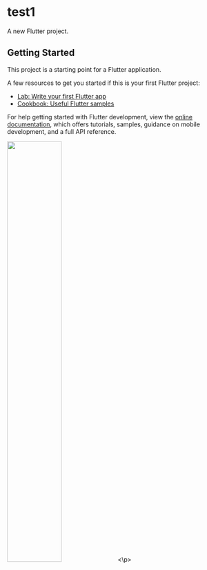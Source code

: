 # test1

A new Flutter project.

## Getting Started

This project is a starting point for a Flutter application.

A few resources to get you started if this is your first Flutter project:

- [Lab: Write your first Flutter app](https://docs.flutter.dev/get-started/codelab)
- [Cookbook: Useful Flutter samples](https://docs.flutter.dev/cookbook)

For help getting started with Flutter development, view the
[online documentation](https://docs.flutter.dev/), which offers tutorials,
samples, guidance on mobile development, and a full API reference.



<p>
<img src = "https://user-images.githubusercontent.com/120082183/223961051-6d0473ee-c129-429f-a6a2-87d80fb3b242.png" height="50%"width="50%">
<\p>

